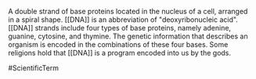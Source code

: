 A double strand of base proteins located in the nucleus of a cell, arranged in a spiral shape.  <span class="miscellaneous">[[DNA]]</span> is an abbreviation of 
"deoxyribonucleic acid".
<span class="miscellaneous">[[DNA]]</span> strands include four types of base proteins, namely adenine, guanine, cytosine, and thymine.  The genetic information that describes an organism is encoded in the combinations of these four bases.
Some religions hold that <span class="miscellaneous">[[DNA]]</span> is a program encoded into us by the gods.

#ScientificTerm